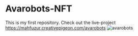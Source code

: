 # Avarobots-NFT
This is my first repository. Check out the live-project https://mahfuzur.creativepigeon.com/avarobots
![avarobots](https://user-images.githubusercontent.com/85757714/148415908-1948ab80-519e-4952-b4f5-dbbb48cec12a.jpg)
